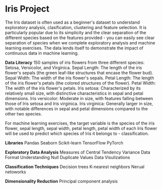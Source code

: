 # Iris Project
The Iris dataset is often used as a beginner's dataset to understand exploratory analysis, clasification, clustering and feature selection. It is particularly popular due to its simplicity and the clear separation of the different species based on the features provided - you can easily see clear separation of species when we complete exploratory analysis and machine learning exercises. The data lends itself to demonstrate the impact of continuous data in machine learning. 

**Data Literacy**
150 samples of iris flowers from three different species: Setosa, Versicolor, and Virginica.
Sepal Length: The length of the iris flower's sepals (the green leaf-like structures that encase the flower bud).
Sepal Width: The width of the iris flower's sepals.
Petal Length: The length of the iris flower's petals (the colored structures of the flower).
Petal Width: The width of the iris flower's petals.
Iris setosa: Characterized by its relatively small size, with distinctive characteristics in sepal and petal dimensions.
Iris versicolor: Moderate in size, with features falling between those of Iris setosa and Iris virginica.
Iris virginica: Generally larger in size, with notable differences in sepal and petal dimensions compared to the other two species.

For machine learning exercises, the target variable is the species of the iris flower, sepal length, sepal width, petal length, petal width of each Iris flower will be used to predict which species of Iris it belongs to - classification.

**Libraries**
Pandas
Seaborn 
Scikit-learn
TensorFlow
PyTorch 

**Exploratory Data Analysis**
Measures of Central Tendency
Variance
Data Format
Understanding Null
Duplicate Values
Data Visulizations

**Classification Techniques**
Decision trees
K-nearest neighbors
Nerual netoworks

**Dimensionality Reduction**
Principal component analysis
